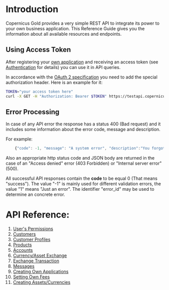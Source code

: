 # Introduction

Copernicus Gold provides a very simple REST API to integrate its power to your own business application. 
This Reference Guide gives you the information about all available resources and endpoints.

## Using Access Token

After registering your [own application](./applications/registration.md) and receiving an access token 
(see [Authentication](./authentication.md) for details) you can use it in API queries.

In accordance with the [OAuth 2 specification](https://tools.ietf.org/html/rfc6749) you need to add the special authorization header.
Here is an example for it:

```bash
TOKEN="your access token here"
curl -X GET -H "Authorization: Bearer $TOKEN" https://testapi.copernicusgold.com/api/v1/users/roles
```

## Error Processing

In case of any API error the response has a status 400 (Bad request) and it includes some information about the error code,
message and description. 

For example:
```javascript
    {"code": -1, "message": "A system error", "description":"You forgot to create a database", "error_id": "no.database.found"}
```

Also an appropriate http status code and JSON body are returned in the case of an "Access denied" error (403 Forbidden)
or "Internal server error" (500).

All successful API responses contain the **code** to be equal 0 (That means "success"). The value "-1" is mainly used
for different validation errors, the value "1" means "Just an error". The identifier "error_id" may be used to
determine an concrete error.


# API Reference:

1. [User's Permissions](./roles.md)
2. [Customers](./customers.md)
3. [Customer Profiles](./profile/profiles.md)
4. [Products](./products/products.md)
  1. [Accounts](./products/accounts.md)
  2. [Currency/Asset Exchange](./products/assets.md)
  3. [Exchange Transaction](./products/exchangetransaction.md)
5. [Messages](./messages.md)
6. [Creating Own Applications](./applications/applications.md)
  1. [Setting Own Fees](./applications/fees.md)
  2. [Creating Assets/Currencies](./applications/fees.md)

